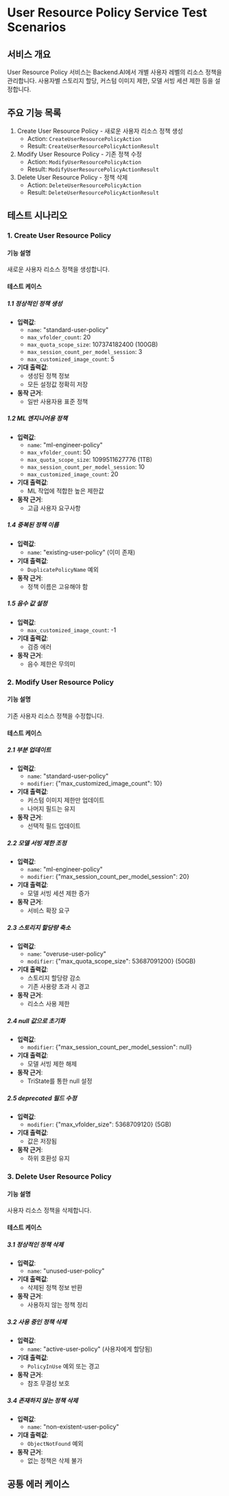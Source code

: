 # User Resource Policy Service Test Scenarios

## 서비스 개요
User Resource Policy 서비스는 Backend.AI에서 개별 사용자 레벨의 리소스 정책을 관리합니다.
사용자별 스토리지 할당, 커스텀 이미지 제한, 모델 서빙 세션 제한 등을 설정합니다.

## 주요 기능 목록
1. Create User Resource Policy - 새로운 사용자 리소스 정책 생성
   - Action: `CreateUserResourcePolicyAction`
   - Result: `CreateUserResourcePolicyActionResult`
2. Modify User Resource Policy - 기존 정책 수정
   - Action: `ModifyUserResourcePolicyAction`
   - Result: `ModifyUserResourcePolicyActionResult`
3. Delete User Resource Policy - 정책 삭제
   - Action: `DeleteUserResourcePolicyAction`
   - Result: `DeleteUserResourcePolicyActionResult`

## 테스트 시나리오

### 1. Create User Resource Policy

#### 기능 설명
새로운 사용자 리소스 정책을 생성합니다.

#### 테스트 케이스

##### 1.1 정상적인 정책 생성
- **입력값**: 
  - `name`: "standard-user-policy"
  - `max_vfolder_count`: 20
  - `max_quota_scope_size`: 107374182400 (100GB)
  - `max_session_count_per_model_session`: 3
  - `max_customized_image_count`: 5
- **기대 출력값**: 
  - 생성된 정책 정보
  - 모든 설정값 정확히 저장
- **동작 근거**: 
  - 일반 사용자용 표준 정책

##### 1.2 ML 엔지니어용 정책
- **입력값**: 
  - `name`: "ml-engineer-policy"
  - `max_vfolder_count`: 50
  - `max_quota_scope_size`: 1099511627776 (1TB)
  - `max_session_count_per_model_session`: 10
  - `max_customized_image_count`: 20
- **기대 출력값**: 
  - ML 작업에 적합한 높은 제한값
- **동작 근거**: 
  - 고급 사용자 요구사항


##### 1.4 중복된 정책 이름
- **입력값**: 
  - `name`: "existing-user-policy" (이미 존재)
- **기대 출력값**: 
  - `DuplicatePolicyName` 예외
- **동작 근거**: 
  - 정책 이름은 고유해야 함

##### 1.5 음수 값 설정
- **입력값**: 
  - `max_customized_image_count`: -1
- **기대 출력값**: 
  - 검증 에러
- **동작 근거**: 
  - 음수 제한은 무의미

### 2. Modify User Resource Policy

#### 기능 설명
기존 사용자 리소스 정책을 수정합니다.

#### 테스트 케이스

##### 2.1 부분 업데이트
- **입력값**: 
  - `name`: "standard-user-policy"
  - `modifier`: {"max_customized_image_count": 10}
- **기대 출력값**: 
  - 커스텀 이미지 제한만 업데이트
  - 나머지 필드는 유지
- **동작 근거**: 
  - 선택적 필드 업데이트

##### 2.2 모델 서빙 제한 조정
- **입력값**: 
  - `name`: "ml-engineer-policy"
  - `modifier`: {"max_session_count_per_model_session": 20}
- **기대 출력값**: 
  - 모델 서빙 세션 제한 증가
- **동작 근거**: 
  - 서비스 확장 요구

##### 2.3 스토리지 할당량 축소
- **입력값**: 
  - `name`: "overuse-user-policy"
  - `modifier`: {"max_quota_scope_size": 53687091200} (50GB)
- **기대 출력값**: 
  - 스토리지 할당량 감소
  - 기존 사용량 초과 시 경고
- **동작 근거**: 
  - 리소스 사용 제한

##### 2.4 null 값으로 초기화
- **입력값**: 
  - `modifier`: {"max_session_count_per_model_session": null}
- **기대 출력값**: 
  - 모델 서빙 제한 해제
- **동작 근거**: 
  - TriState를 통한 null 설정

##### 2.5 deprecated 필드 수정
- **입력값**: 
  - `modifier`: {"max_vfolder_size": 5368709120} (5GB)
- **기대 출력값**: 
  - 값은 저장됨
- **동작 근거**: 
  - 하위 호환성 유지

### 3. Delete User Resource Policy

#### 기능 설명
사용자 리소스 정책을 삭제합니다.

#### 테스트 케이스

##### 3.1 정상적인 정책 삭제
- **입력값**: 
  - `name`: "unused-user-policy"
- **기대 출력값**: 
  - 삭제된 정책 정보 반환
- **동작 근거**: 
  - 사용하지 않는 정책 정리

##### 3.2 사용 중인 정책 삭제
- **입력값**: 
  - `name`: "active-user-policy" (사용자에게 할당됨)
- **기대 출력값**: 
  - `PolicyInUse` 예외 또는 경고
- **동작 근거**: 
  - 참조 무결성 보호


##### 3.4 존재하지 않는 정책 삭제
- **입력값**: 
  - `name`: "non-existent-user-policy"
- **기대 출력값**: 
  - `ObjectNotFound` 예외
- **동작 근거**: 
  - 없는 정책은 삭제 불가


## 공통 에러 케이스


